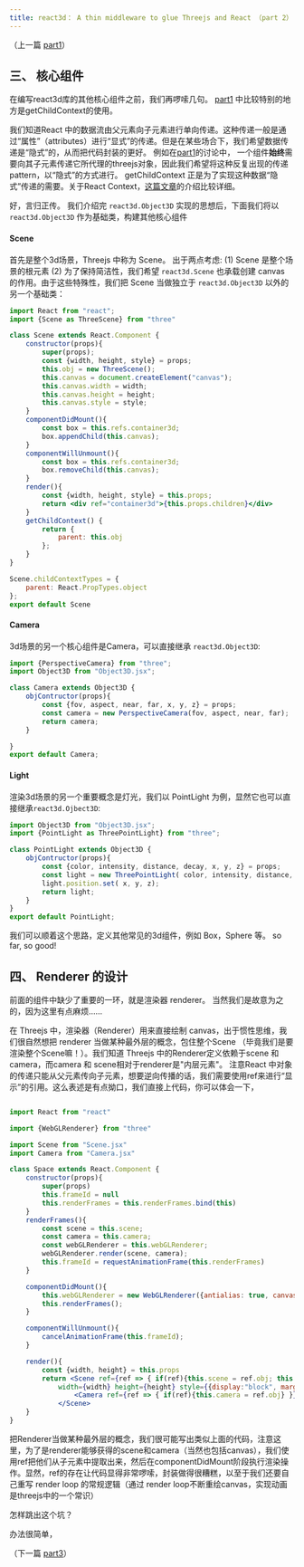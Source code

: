 ```yaml
---
title: react3d： A thin middleware to glue Threejs and React （part 2）
---
```

（上一篇 [part1](../react3d/index.md)）

## 三、 核心组件

在编写react3d库的其他核心组件之前，我们再啰嗦几句。 [part1](../react3d/index.md) 中比较特别的地方是getChildContext的使用。

我们知道React 中的数据流由父元素向子元素进行单向传递。这种传递一般是通过“属性”（attributes）进行“显式”的传递。但是在某些场合下，我们希望数据传递是“隐式”的，从而把代码封装的更好。
例如在[part1](../react3d/index.md)的讨论中， 一个组件**始终**需要向其子元素传递它所代理的threejs对象，因此我们希望将这种反复出现的传递pattern，以“隐式”的方式进行。 getChildContext 正是为了实现这种数据“隐式”传递的需要。关于React Context，[这篇文章](https://medium.com/differential/react-context-and-component-coupling-86e535e2d599)的介绍比较详细。

好，言归正传。 我们介绍完 `react3d.Object3D` 实现的思想后，下面我们将以 `react3d.Object3D` 作为基础类，构建其他核心组件


#### **Scene**

首先是整个3d场景，Threejs 中称为 Scene。 出于两点考虑: (1) Scene 是整个场景的根元素 (2) 为了保持简洁性，我们希望 `react3d.Scene` 也承载创建 canvas 的作用。由于这些特殊性，我们把 Scene 当做独立于 `react3d.Object3D` 以外的另一个基础类：

```jsx
import React from "react";
import {Scene as ThreeScene} from "three"

class Scene extends React.Component {
	constructor(props){
		super(props);
		const {width, height, style} = props;
		this.obj = new ThreeScene();
		this.canvas = document.createElement("canvas");
		this.canvas.width = width;
		this.canvas.height = height;
		this.canvas.style = style;
	}
	componentDidMount(){
		const box = this.refs.container3d;
		box.appendChild(this.canvas);
	}
	componentWillUnmount(){
		const box = this.refs.container3d;
		box.removeChild(this.canvas);
	}
	render(){
		const {width, height, style} = this.props;
		return <div ref="container3d">{this.props.children}</div>
	}
	getChildContext() {
	    return {
	    	parent: this.obj
	    };
	}
}

Scene.childContextTypes = {
  	parent: React.PropTypes.object
};
export default Scene
```


#### **Camera**

3d场景的另一个核心组件是Camera，可以直接继承 `react3d.Object3D`:

```jsx
import {PerspectiveCamera} from "three";
import Object3D from "Object3D.jsx";

class Camera extends Object3D {
	objContructor(props){
		const {fov, aspect, near, far, x, y, z} = props;
		const camera = new PerspectiveCamera(fov, aspect, near, far);
		return camera;
	}

}
export default Camera;
```

#### **Light**

渲染3d场景的另一个重要概念是灯光，我们以 PointLight 为例，显然它也可以直接继承`react3d.Ojbect3D`:

```jsx
import Object3D from "Object3D.jsx";
import {PointLight as ThreePointLight} from "three";

class PointLight extends Object3D {
	objContructor(props){
		const {color, intensity, distance, decay, x, y, z} = props;
		const light = new ThreePointLight( color, intensity, distance, decay);
		light.position.set( x, y, z);
		return light;
	}
}
export default PointLight;
```

我们可以顺着这个思路，定义其他常见的3d组件，例如 Box，Sphere 等。 so far, so good!


## 四、 Renderer 的设计

前面的组件中缺少了重要的一环，就是渲染器 renderer。 当然我们是故意为之的，因为这里有点麻烦……

在 Threejs 中，渲染器（Renderer）用来直接绘制 canvas，出于惯性思维，我们很自然想把 renderer 当做某种最外层的概念，包住整个Scene （毕竟我们是要渲染整个Scene嘛！）。我们知道 Threejs 中的Renderer定义依赖于scene 和 camera，而camera 和 scene相对于renderer是"内层元素"。 注意React 中对象的传递只能从父元素传向子元素，想要逆向传播的话，我们需要使用ref来进行“显示”的引用。这么表述是有点拗口，我们直接上代码，你可以体会一下，

```jsx

import React from "react"

import {WebGLRenderer} from "three"

import Scene from "Scene.jsx"
import Camera from "Camera.jsx"

class Space extends React.Component {
	constructor(props){
		super(props)
		this.frameId = null
		this.renderFrames = this.renderFrames.bind(this)
	}
	renderFrames(){
		const scene = this.scene;
		const camera = this.camera;
		const webGLRenderer = this.webGLRenderer;
		webGLRenderer.render(scene, camera);
		this.frameId = requestAnimationFrame(this.renderFrames)
	}

	componentDidMount(){
		this.webGLRenderer = new WebGLRenderer({antialias: true, canvas: this.canvas});
		this.renderFrames();
	}

	componentWillUnmount(){
		cancelAnimationFrame(this.frameId);
	}

	render(){
		const {width, height} = this.props
		return <Scene ref={ref => { if(ref){this.scene = ref.obj; this.canvas = ref.refs.canvas;} }} 
			width={width} height={height} style={{display:"block", margin: 0}}>
				<Camera ref={ref => { if(ref){this.camera = ref.obj} }} fov={80} aspect={width/height} near={0.5} far={250} z={150}/>
			</Scene>
	}
}
```

把Renderer当做某种最外层的概念，我们很可能写出类似上面的代码，注意这里，为了是renderer能够获得的scene和camera（当然也包括canvas），我们使用ref把他们从子元素中提取出来，然后在componentDidMount阶段执行渲染操作。显然，ref的存在让代码显得非常啰嗦，封装做得很糟糕，以至于我们还要自己重写 render loop 的常规逻辑（通过 render loop不断重绘canvas，实现动画是threejs中的一个常识）

怎样跳出这个坑？

办法很简单，

（下一篇 [part3](../react3d_3/index.md)）













